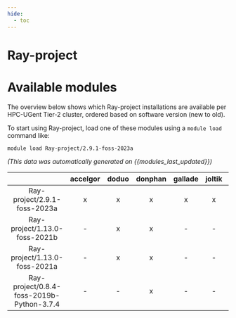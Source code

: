 ```yaml
---
hide:
  - toc
---
```


Ray-project
===========

# Available modules


The overview below shows which Ray-project installations are available per HPC-UGent Tier-2 cluster, ordered based on software version (new to old).

To start using Ray-project, load one of these modules using a `module load` command like:

```shell
module load Ray-project/2.9.1-foss-2023a
```

*(This data was automatically generated on {{modules_last_updated}})*  

| |accelgor|doduo|donphan|gallade|joltik|shinx|skitty|
| :---: | :---: | :---: | :---: | :---: | :---: | :---: | :---: |
|Ray-project/2.9.1-foss-2023a|x|x|x|x|x|x|x|
|Ray-project/1.13.0-foss-2021b|-|x|x|-|-|-|-|
|Ray-project/1.13.0-foss-2021a|-|x|x|-|-|-|-|
|Ray-project/0.8.4-foss-2019b-Python-3.7.4|-|-|x|-|-|-|-|
